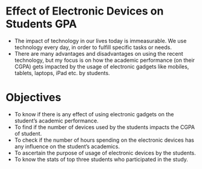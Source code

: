 # Effect of Electronic Devices on Students GPA
- The impact of technology in our lives today is immeasurable. We use technology every day, in order to fulfill specific tasks or needs.
- There are many advantages and disadvantages on using the recent technology, but my focus is on how the academic performance (on their CGPA) gets impacted by the usage of electronic gadgets like mobiles, tablets, laptops, iPad etc. by students.
# Objectives 
- To know if there is any effect of using electronic gadgets on the student’s academic performance.
- To find if the number of devices used by the students impacts the CGPA of student.
- To  check if the number of hours spending on the electronic devices has any influence on the student’s academics.
- To ascertain the purpose of usage of electronic devices by the students.
- To know the stats of top three students who participated in the study.

